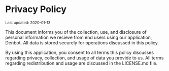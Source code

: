<h1> Privacy Policy </h2>
<sup> Last updated: 2020-01-13 </sup>

<p> This document informs you of the collection, use, and disclosure of personal information we recieve from end users using our application, Denbot. All data is stored securely for operations discussed in this policy. </p>
<p> By using this application, you consent to all terms this policy discusses regarding privacy, collection, and usage of data you provide to us. All terms regarding redistribution and usage are discussed in the LICENSE.md file. </p>
